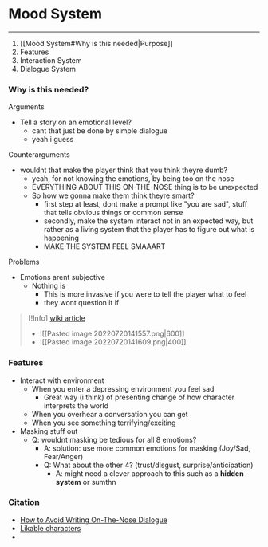 # Mood System
---
1. [[Mood System#Why is this needed|Purpose]]
2. Features
3. Interaction System
4. Dialogue System

### Why is this needed?
Arguments
- Tell a story on an emotional level?
	- cant that just be done by simple dialogue
	- yeah i guess

Counterarguments
- wouldnt that make the player think that you think theyre dumb?
	- yeah, for not knowing the emotions, by being too on the nose
	- EVERYTHING ABOUT THIS ON-THE-NOSE thing is to be unexpected
	- So how we gonna make them think theyre smart?
		- first step at least, dont make a prompt like "you are sad", stuff that tells obvious things or common sense
		- secondly, make the system interact not in an expected way, but rather as a living system that the player has to figure out what is happening
		- MAKE THE SYSTEM FEEL SMAAART

Problems
- Emotions arent subjective
	- Nothing is
		- This is more invasive if you were to tell the player what to feel
		- they wont question it if

>[!Info]
>[wiki article](https://en.wikipedia.org/wiki/Emotion_classification#:~:text=Tertiary%20emotion,Lust%2FSexual%20desire)
>- ![[Pasted image 20220720141557.png|600]]
>- ![[Pasted image 20220720141609.png|400]]

### Features
- Interact with environment
	- When you enter a depressing environment you feel sad
		- Great way (i think) of presenting change of how character interprets the world
	- When you overhear a conversation you can get 
	- When you see something terrifying/exciting
- Masking stuff out
	- Q: wouldnt masking be tedious for all 8 emotions?
		- A: solution: use more common emotions for masking (Joy/Sad, Fear/Anger)
		- Q: What about the other 4? (trust/disgust, surprise/anticipation)
			- A: might need a clever approach to this such as a **hidden system** or sumthn



### Citation
- [How to Avoid Writing On-The-Nose Dialogue](https://screencraft.org/blog/how-to-avoid-writing-on-the-nose-dialogue/#:~:text=Be%20Subtle%20and%20Use%20Subtext,every%20scene%20that%20you%20write.)
- [Likable characters](https://www.storyflint.com/blog/likable-character)
- 